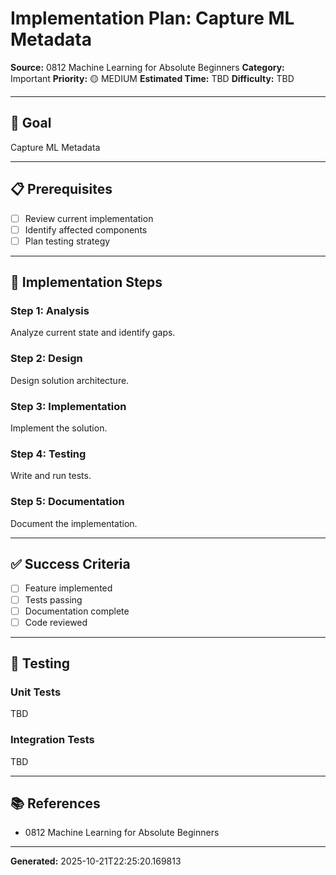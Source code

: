 # Implementation Plan: Capture ML Metadata

**Source:** 0812 Machine Learning for Absolute Beginners
**Category:** Important
**Priority:** 🟡 MEDIUM
**Estimated Time:** TBD
**Difficulty:** TBD

---

## 🎯 Goal

Capture ML Metadata

---

## 📋 Prerequisites

- [ ] Review current implementation
- [ ] Identify affected components
- [ ] Plan testing strategy

---

## 🔧 Implementation Steps

### Step 1: Analysis

Analyze current state and identify gaps.

### Step 2: Design

Design solution architecture.

### Step 3: Implementation

Implement the solution.

### Step 4: Testing

Write and run tests.

### Step 5: Documentation

Document the implementation.

---

## ✅ Success Criteria

- [ ] Feature implemented
- [ ] Tests passing
- [ ] Documentation complete
- [ ] Code reviewed

---

## 🧪 Testing

### Unit Tests

TBD

### Integration Tests

TBD

---

## 📚 References

- 0812 Machine Learning for Absolute Beginners

---

**Generated:** 2025-10-21T22:25:20.169813
